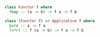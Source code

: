 ```haskell
class Functor f where
  fmap :: (a -> b) -> f a -> f b
```

```haskell
class (Functor f) => Applicative f where
  pure :: a -> f a
  (<*>) :: f (a -> b) -> f a -> f b
```

